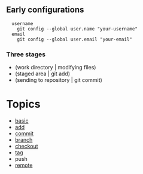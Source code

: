 ## Early configurations
```
  username
    git config --global user.name "your-username"
  email
    git config --global user.email "your-email"
```
### Three stages  

* (work directory | modifying files)
* (staged area | git add)
* (sending to repository | git commit)

# Topics
* [basic](https://github.com/MRCardoso/git-code/blob/master/topics/basic.md)
* [add](https://github.com/MRCardoso/git-code/blob/master/topics/add.md)
* [commit](https://github.com/MRCardoso/git-code/blob/master/topics/commit.md)
* [branch](https://github.com/MRCardoso/git-code/blob/master/topics/branch.md)
* [checkout](https://github.com/MRCardoso/git-code/blob/master/topics/checkout.md)
* [tag](https://github.com/MRCardoso/git-code/blob/master/topics/tag.md)
* push
* [remote](https://github.com/MRCardoso/git-code/blob/master/topics/remote.md)
